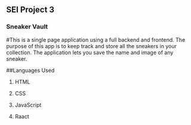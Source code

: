 ## SEI Project 3

### Sneaker Vault 

 #This is a single page application using a full backend and frontend. The purpose of this app is to keep track and store all the sneakers in your collection. The application lets you save the name and image of any sneaker.
 
 
 
 
 
 
 
 
 ##Languages Used
 
 1. HTML
  
 2. CSS
  
 3. JavaScript
  
 4. Raact
  
 
